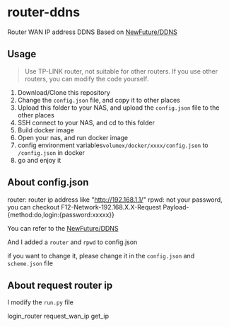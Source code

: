 # router-ddns

Router WAN IP address DDNS
Based on [NewFuture/DDNS](https://github.com/NewFuture/DDNS)

## Usage

> Use TP-LINK router, not suitable for other routers. If you use other routers, you can modify the code yourself.

1. Download/Clone this repository
2. Change the `config.json` file, and copy it to other places
3. Upload this folder to your NAS, and upload the `config.json` file to the other places
4. SSH connect to your NAS, and cd to this folder
5. Build docker image
6. Open your nas, and run docker image
7. config environment variables`volumex/docker/xxxx/config.json` to `/config.json` in docker
8. go and enjoy it

## About config.json

router: router ip address like "http://192.168.1.1/"
rpwd: not your password, you can checkout F12-Network-192.168.X.X-Request Payload-{method:do,login:{password:xxxxx}}

You can refer to the [NewFuture/DDNS](https://github.com/NewFuture/DDNS)

And I added a `router` and `rpwd` to config.json

if you want to change it, please change it in the `config.json` and `scheme.json` file

## About request router ip

I modify the `run.py` file

login_router
request_wan_ip
get_ip


